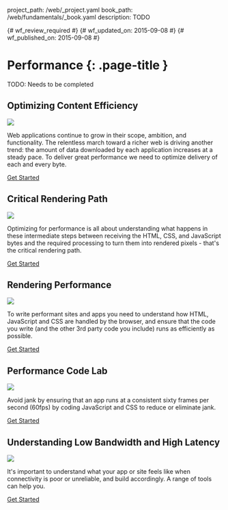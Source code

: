 project_path: /web/_project.yaml
book_path: /web/fundamentals/_book.yaml
description: TODO

{# wf_review_required #}
{# wf_updated_on: 2015-09-08 #}
{# wf_published_on: 2015-09-08 #}

# Performance {: .page-title }

TODO: Needs to be completed

## Optimizing Content Efficiency

<img src="https://placehold.it/300x200" class="attempt-right">

Web applications continue to grow in their scope, ambition, and functionality. The relentless march toward a richer web is driving another trend: the amount of data downloaded by each application increases at a steady pace. To deliver great performance we need to optimize delivery of each and every byte.

[Get Started](optimizing-content-efficiency/)

<div style="clear:both;"></div>

## Critical Rendering Path

<img src="https://placehold.it/300x200" class="attempt-right">

Optimizing for performance is all about understanding what happens in these intermediate steps between receiving the HTML, CSS, and JavaScript bytes and the required processing to turn them into rendered pixels - that's the critical rendering path.

[Get Started](critical-rendering-path/)

<div style="clear:both;"></div>

## Rendering Performance

<img src="https://placehold.it/300x200" class="attempt-right">

To write performant sites and apps you need to understand how HTML, JavaScript and CSS are handled by the browser, and ensure that the code you write (and the other 3rd party code you include) runs as efficiently as possible.

[Get Started](rendering/)

<div style="clear:both;"></div>

## Performance Code Lab

<img src="https://placehold.it/300x200" class="attempt-right">

Avoid jank by ensuring that an app runs at a consistent sixty frames per second (60fps) by coding JavaScript and CSS to reduce or eliminate jank.

[Get Started](TBD/)

<div style="clear:both;"></div>

## Understanding Low Bandwidth and High Latency

<img src="https://placehold.it/300x200" class="attempt-right">

It's important to understand what your app or site feels like when connectivity is poor or unreliable, and build accordingly. A range of tools can help you.

[Get Started](TBD/)

<div style="clear:both;"></div>
